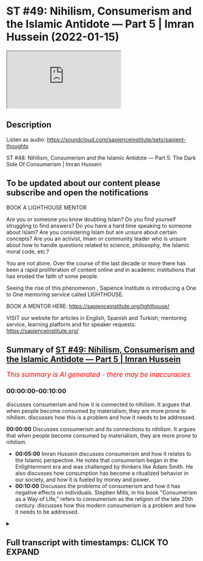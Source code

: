 # ST #49:  Nihilism, Consumerism and the Islamic Antidote — Part 5 | Imran Hussein (2022-01-15)

<iframe loading='lazy' allow='autoplay' src='https://www.youtube.com/embed/6uD33MoU2SI'></iframe>

## Description

Listen as audio: <https://soundcloud.com/sapienceinstitute/sets/sapient-thoughts>

ST #48:  Nihilism, Consumerism and the Islamic Antidote — Part 5: The Dark Side Of Consumerism | Imran Hussein

To be updated about our content please subscribe and open the notifications
----

BOOK A LIGHTHOUSE MENTOR

Are you or someone you know doubting Islam? Do you find yourself struggling to find answers?  Do you have a hard time speaking to someone about Islam?  Are you considering Islam but are unsure about certain concepts?  Are you an activist, Imam or community leader who is unsure about how to handle questions related to science, philosophy, the Islamic moral code, etc.?

You are not alone.  Over the course of the last decade or more there has been a rapid proliferation of content online and in academic institutions that has eroded the faith of some people.

Seeing the rise of  this phenomenon , Sapience Institute is introducing a One to One mentoring service called LIGHTHOUSE.

BOOK A MENTOR HERE: <https://sapienceinstitute.org/lighthouse/>

VISIT our website for articles in English, Spanish and Turkish; mentoring service, learning platform and for speaker requests: <https://sapienceinstitute.org/>

## Summary of [ST #49: Nihilism, Consumerism and the Islamic Antidote — Part 5 | Imran Hussein](https://www.youtube.com/watch?v=6uD33MoU2SI)

*<span style="color:red; font-size:125%">This summary is AI generated - there may be inaccuracies</span>. [](/)*

### <a onclick="modifyYTiframeseektime('0')">00:00:00-00:10:00</a>

 discusses consumerism and how it is connected to nihilism. It argues that when people become consumed by materialism, they are more prone to nihilism.  discusses how this is a problem and how it needs to be addressed.

**<a onclick="modifyYTiframeseektime('0')">00:00:00</a>** Discusses consumerism and its connections to nihilism. It argues that when people become consumed by materialism, they are more prone to nihilism.

* **<a onclick="modifyYTiframeseektime('300')">00:05:00</a>**  Imran Hussein discusses consumerism and how it relates to the Islamic perspective. He notes that consumerism began in the Enlightenment era and was challenged by thinkers like Adam Smith. He also discusses how consumption has become a ritualized behavior in our society, and how it is fueled by money and power.
* **<a onclick="modifyYTiframeseektime('600')">00:10:00</a>** Discusses the problems of consumerism and how it has negative effects on individuals. Stephen Mills, in his book "Consumerism as a Way of Life," refers to consumerism as the religion of the late 20th century.  discusses how this modern consumerism is a problem and how it needs to be addressed.

<details><summary><h2>Full transcript with timestamps: CLICK TO EXPAND</h2></summary>

<a onclick="modifyYTiframeseektime('12')">0:00:12</a> assalamu alaikum brothers and sisters  
<a onclick="modifyYTiframeseektime('13')">0:00:13</a> welcome back to the sapiens thoughts  
<a onclick="modifyYTiframeseektime('16')">0:00:16</a> video series in this episode we're going  
<a onclick="modifyYTiframeseektime('18')">0:00:18</a> to be looking at consumerism how it  
<a onclick="modifyYTiframeseektime('20')">0:00:20</a> links to nihilism and why it's such a  
<a onclick="modifyYTiframeseektime('22')">0:00:22</a> big problem now  
<a onclick="modifyYTiframeseektime('23')">0:00:23</a> let's go back  
<a onclick="modifyYTiframeseektime('25')">0:00:25</a> a moment to the whole idea of the  
<a onclick="modifyYTiframeseektime('27')">0:00:27</a> enlightenment philosophers and thinkers  
<a onclick="modifyYTiframeseektime('29')">0:00:29</a> the idea that our objective is worldly  
<a onclick="modifyYTiframeseektime('32')">0:00:32</a> progress we have to create paradise on  
<a onclick="modifyYTiframeseektime('34')">0:00:34</a> earth  
<a onclick="modifyYTiframeseektime('35')">0:00:35</a> now this idea  
<a onclick="modifyYTiframeseektime('37')">0:00:37</a> obviously you know  
<a onclick="modifyYTiframeseektime('39')">0:00:39</a> has to result in something for for us to  
<a onclick="modifyYTiframeseektime('42')">0:00:42</a> attain a paradise on earth you know we  
<a onclick="modifyYTiframeseektime('44')">0:00:44</a> saw how the consumerist  
<a onclick="modifyYTiframeseektime('47')">0:00:47</a> ideology the consumerism as a way of  
<a onclick="modifyYTiframeseektime('49')">0:00:49</a> life was necessary to implement because  
<a onclick="modifyYTiframeseektime('51')">0:00:51</a> this is  
<a onclick="modifyYTiframeseektime('52')">0:00:52</a> now the system which is going to lead  
<a onclick="modifyYTiframeseektime('55')">0:00:55</a> to  
<a onclick="modifyYTiframeseektime('55')">0:00:55</a> what they think is going to lead to  
<a onclick="modifyYTiframeseektime('57')">0:00:57</a> prosperity and is going to lead to this  
<a onclick="modifyYTiframeseektime('60')">0:01:00</a> this this idea of a utopia a worldly  
<a onclick="modifyYTiframeseektime('62')">0:01:02</a> utopia now  
<a onclick="modifyYTiframeseektime('64')">0:01:04</a> i think it's important to define what we  
<a onclick="modifyYTiframeseektime('66')">0:01:06</a> mean or the difference between  
<a onclick="modifyYTiframeseektime('68')">0:01:08</a> consumerism and materialism as a way of  
<a onclick="modifyYTiframeseektime('70')">0:01:10</a> life they're used interchangeably  
<a onclick="modifyYTiframeseektime('72')">0:01:12</a> sometimes but there is a slight  
<a onclick="modifyYTiframeseektime('73')">0:01:13</a> difference as noted by tim kasser in the  
<a onclick="modifyYTiframeseektime('75')">0:01:15</a> high price of materialism  
<a onclick="modifyYTiframeseektime('77')">0:01:17</a> the consumer materialism as a way of  
<a onclick="modifyYTiframeseektime('80')">0:01:20</a> life  
<a onclick="modifyYTiframeseektime('81')">0:01:21</a> is  
<a onclick="modifyYTiframeseektime('83')">0:01:23</a> a an idea which is that  
<a onclick="modifyYTiframeseektime('86')">0:01:26</a> we as human beings we find value  
<a onclick="modifyYTiframeseektime('89')">0:01:29</a> through our material possessions and our  
<a onclick="modifyYTiframeseektime('91')">0:01:31</a> acquisition of  
<a onclick="modifyYTiframeseektime('93')">0:01:33</a> the material goods  
<a onclick="modifyYTiframeseektime('95')">0:01:35</a> value is attached to this this is  
<a onclick="modifyYTiframeseektime('97')">0:01:37</a> materialism as a way of life consumerism  
<a onclick="modifyYTiframeseektime('99')">0:01:39</a> is now if you like us acting upon this  
<a onclick="modifyYTiframeseektime('102')">0:01:42</a> ideology or this way of looking at  
<a onclick="modifyYTiframeseektime('103')">0:01:43</a> things so we go out and we consume and  
<a onclick="modifyYTiframeseektime('105')">0:01:45</a> we believe consuming material goods and  
<a onclick="modifyYTiframeseektime('108')">0:01:48</a> more products and all of these things is  
<a onclick="modifyYTiframeseektime('110')">0:01:50</a> going to lead to well-being and  
<a onclick="modifyYTiframeseektime('111')">0:01:51</a> happiness and it's going to lead to us  
<a onclick="modifyYTiframeseektime('112')">0:01:52</a> finding value and meaning  
<a onclick="modifyYTiframeseektime('115')">0:01:55</a> now how does consumerism or materialism  
<a onclick="modifyYTiframeseektime('118')">0:01:58</a> as a way of life linked to nihilism well  
<a onclick="modifyYTiframeseektime('120')">0:02:00</a> i'm sure you guys can connect the dots  
<a onclick="modifyYTiframeseektime('122')">0:02:02</a> and if you want take a moment pause the  
<a onclick="modifyYTiframeseektime('123')">0:02:03</a> video and let me know your thoughts in  
<a onclick="modifyYTiframeseektime('125')">0:02:05</a> the comment section below what you guys  
<a onclick="modifyYTiframeseektime('126')">0:02:06</a> think the link is between nihilism and  
<a onclick="modifyYTiframeseektime('128')">0:02:08</a> consumerism  
<a onclick="modifyYTiframeseektime('130')">0:02:10</a> so if you've done that one of the links  
<a onclick="modifyYTiframeseektime('131')">0:02:11</a> i want to share with you here is and  
<a onclick="modifyYTiframeseektime('133')">0:02:13</a> it's a very  
<a onclick="modifyYTiframeseektime('134')">0:02:14</a> simple logical point and that is that  
<a onclick="modifyYTiframeseektime('135')">0:02:15</a> when one finds themselves one finds  
<a onclick="modifyYTiframeseektime('137')">0:02:17</a> themselves in a state of meaninglessness  
<a onclick="modifyYTiframeseektime('140')">0:02:20</a> they realize life has no meaning what am  
<a onclick="modifyYTiframeseektime('142')">0:02:22</a> i here for what is it all about and they  
<a onclick="modifyYTiframeseektime('143')">0:02:23</a> can't find answers  
<a onclick="modifyYTiframeseektime('145')">0:02:25</a> the first place humans are going to turn  
<a onclick="modifyYTiframeseektime('146')">0:02:26</a> to  
<a onclick="modifyYTiframeseektime('147')">0:02:27</a> is the material world  
<a onclick="modifyYTiframeseektime('149')">0:02:29</a> and  
<a onclick="modifyYTiframeseektime('150')">0:02:30</a> on top of that if  
<a onclick="modifyYTiframeseektime('152')">0:02:32</a> the consumerist ideology and mindset and  
<a onclick="modifyYTiframeseektime('155')">0:02:35</a> you know has been pushed to us and  
<a onclick="modifyYTiframeseektime('157')">0:02:37</a> promoted to us everywhere well then  
<a onclick="modifyYTiframeseektime('158')">0:02:38</a> naturally we're going to hearken towards  
<a onclick="modifyYTiframeseektime('160')">0:02:40</a> it if we because that propaganda is  
<a onclick="modifyYTiframeseektime('162')">0:02:42</a> there you know and it's been there for a  
<a onclick="modifyYTiframeseektime('164')">0:02:44</a> very long time that  
<a onclick="modifyYTiframeseektime('165')">0:02:45</a> buying this attaining this having this  
<a onclick="modifyYTiframeseektime('168')">0:02:48</a> is going to lead to happiness it's going  
<a onclick="modifyYTiframeseektime('170')">0:02:50</a> to lead to well-being although there's  
<a onclick="modifyYTiframeseektime('172')">0:02:52</a> no direct correlation as we'll see in a  
<a onclick="modifyYTiframeseektime('173')">0:02:53</a> moment but this is what's going to lead  
<a onclick="modifyYTiframeseektime('175')">0:02:55</a> to happiness this is what's going to  
<a onclick="modifyYTiframeseektime('177')">0:02:57</a> lead to prosperity when we're being  
<a onclick="modifyYTiframeseektime('179')">0:02:59</a> bombarded with these messages especially  
<a onclick="modifyYTiframeseektime('181')">0:03:01</a> a human being that can't find meaning in  
<a onclick="modifyYTiframeseektime('182')">0:03:02</a> their life it finds themselves in  
<a onclick="modifyYTiframeseektime('185')">0:03:05</a> nihilism well then naturally they're  
<a onclick="modifyYTiframeseektime('187')">0:03:07</a> going to incline towards this  
<a onclick="modifyYTiframeseektime('188')">0:03:08</a> and on a level superficially when human  
<a onclick="modifyYTiframeseektime('191')">0:03:11</a> beings acquire things and buy things  
<a onclick="modifyYTiframeseektime('193')">0:03:13</a> especially if there's this  
<a onclick="modifyYTiframeseektime('195')">0:03:15</a> things in fashion if this atmosphere has  
<a onclick="modifyYTiframeseektime('196')">0:03:16</a> been created you know of of products  
<a onclick="modifyYTiframeseektime('199')">0:03:19</a> that you know  
<a onclick="modifyYTiframeseektime('200')">0:03:20</a> have gained been given this sort of  
<a onclick="modifyYTiframeseektime('202')">0:03:22</a> ephemeral value which we believe that  
<a onclick="modifyYTiframeseektime('204')">0:03:24</a> they have value and people are buying it  
<a onclick="modifyYTiframeseektime('205')">0:03:25</a> and there's social consensus on this and  
<a onclick="modifyYTiframeseektime('207')">0:03:27</a> everyone's inclining towards these  
<a onclick="modifyYTiframeseektime('208')">0:03:28</a> products which somehow in some way gives  
<a onclick="modifyYTiframeseektime('211')">0:03:31</a> these products value uh you know that  
<a onclick="modifyYTiframeseektime('214')">0:03:34</a> when we buy these things and we feel  
<a onclick="modifyYTiframeseektime('215')">0:03:35</a> like we're a part of that group now that  
<a onclick="modifyYTiframeseektime('217')">0:03:37</a> elite group that has a particular  
<a onclick="modifyYTiframeseektime('218')">0:03:38</a> product or you know has acquired  
<a onclick="modifyYTiframeseektime('220')">0:03:40</a> something it's gonna lead to a temporary  
<a onclick="modifyYTiframeseektime('222')">0:03:42</a> sense of fulfillment and happiness but  
<a onclick="modifyYTiframeseektime('225')">0:03:45</a> that runs out very quickly  
<a onclick="modifyYTiframeseektime('227')">0:03:47</a> because it's very ephemeral in nature  
<a onclick="modifyYTiframeseektime('228')">0:03:48</a> this type of happiness you buy something  
<a onclick="modifyYTiframeseektime('231')">0:03:51</a> you probably you probably experienced  
<a onclick="modifyYTiframeseektime('232')">0:03:52</a> this yourself you know we buy a product  
<a onclick="modifyYTiframeseektime('234')">0:03:54</a> we are aspiring to buy something we  
<a onclick="modifyYTiframeseektime('236')">0:03:56</a> spend months maybe years saving for that  
<a onclick="modifyYTiframeseektime('238')">0:03:58</a> thing we buy that thing we enjoy it for  
<a onclick="modifyYTiframeseektime('241')">0:04:01</a> a few weeks  
<a onclick="modifyYTiframeseektime('242')">0:04:02</a> a few days and then after that it's just  
<a onclick="modifyYTiframeseektime('245')">0:04:05</a> another product it's just another thing  
<a onclick="modifyYTiframeseektime('247')">0:04:07</a> that we we're just not finding that  
<a onclick="modifyYTiframeseektime('248')">0:04:08</a> satisfaction in it anymore that  
<a onclick="modifyYTiframeseektime('250')">0:04:10</a> happiness  
<a onclick="modifyYTiframeseektime('251')">0:04:11</a> we may live through others now we may  
<a onclick="modifyYTiframeseektime('253')">0:04:13</a> get other people to come and enjoy the  
<a onclick="modifyYTiframeseektime('254')">0:04:14</a> thing that we have so when they enjoy it  
<a onclick="modifyYTiframeseektime('256')">0:04:16</a> for the first time we live vicariously  
<a onclick="modifyYTiframeseektime('257')">0:04:17</a> through them now and they experience  
<a onclick="modifyYTiframeseektime('258')">0:04:18</a> this  
<a onclick="modifyYTiframeseektime('259')">0:04:19</a> or we may aspire to buy something else  
<a onclick="modifyYTiframeseektime('261')">0:04:21</a> now and we go and search for another you  
<a onclick="modifyYTiframeseektime('264')">0:04:24</a> know thing that we think is going to  
<a onclick="modifyYTiframeseektime('266')">0:04:26</a> bring happiness to us but it doesn't  
<a onclick="modifyYTiframeseektime('268')">0:04:28</a> so  
<a onclick="modifyYTiframeseektime('269')">0:04:29</a> nihilism and consumerism there is that  
<a onclick="modifyYTiframeseektime('271')">0:04:31</a> one link there and and the consumer  
<a onclick="modifyYTiframeseektime('273')">0:04:33</a> mindset if you are someone that has  
<a onclick="modifyYTiframeseektime('275')">0:04:35</a> taken materialism as a way of life  
<a onclick="modifyYTiframeseektime('277')">0:04:37</a> well then you're more prone to fall into  
<a onclick="modifyYTiframeseektime('280')">0:04:40</a> types of nihilism because all you're  
<a onclick="modifyYTiframeseektime('281')">0:04:41</a> focusing on is the material ephemeral  
<a onclick="modifyYTiframeseektime('284')">0:04:44</a> world which at bottom is meaningless  
<a onclick="modifyYTiframeseektime('286')">0:04:46</a> it's not going to give you value you  
<a onclick="modifyYTiframeseektime('288')">0:04:48</a> know it's not going to it's not going to  
<a onclick="modifyYTiframeseektime('290')">0:04:50</a> define you in any substantial way so  
<a onclick="modifyYTiframeseektime('292')">0:04:52</a> it's going to open you up to nihilism  
<a onclick="modifyYTiframeseektime('294')">0:04:54</a> you know so it swings the door swings  
<a onclick="modifyYTiframeseektime('296')">0:04:56</a> both ways  
<a onclick="modifyYTiframeseektime('299')">0:04:59</a> that being said what are the origins of  
<a onclick="modifyYTiframeseektime('301')">0:05:01</a> consumerism what was very interesting is  
<a onclick="modifyYTiframeseektime('303')">0:05:03</a> that  
<a onclick="modifyYTiframeseektime('304')">0:05:04</a> the origins of consumerism can be traced  
<a onclick="modifyYTiframeseektime('306')">0:05:06</a> back to also the time of the  
<a onclick="modifyYTiframeseektime('307')">0:05:07</a> enlightenment in 1732 for example  
<a onclick="modifyYTiframeseektime('311')">0:05:11</a> an author a physician i believe named  
<a onclick="modifyYTiframeseektime('313')">0:05:13</a> bernard mandeville he wrote a book  
<a onclick="modifyYTiframeseektime('314')">0:05:14</a> called the fable of the bees and this  
<a onclick="modifyYTiframeseektime('316')">0:05:16</a> was a very interesting tract what he  
<a onclick="modifyYTiframeseektime('318')">0:05:18</a> essentially  
<a onclick="modifyYTiframeseektime('320')">0:05:20</a> tried to do  
<a onclick="modifyYTiframeseektime('321')">0:05:21</a> was redefine  
<a onclick="modifyYTiframeseektime('324')">0:05:24</a> virtue  
<a onclick="modifyYTiframeseektime('325')">0:05:25</a> in his book  
<a onclick="modifyYTiframeseektime('326')">0:05:26</a> which at the time was understood you  
<a onclick="modifyYTiframeseektime('328')">0:05:28</a> know as someone virtues was someone that  
<a onclick="modifyYTiframeseektime('330')">0:05:30</a> was godly someone that was you know  
<a onclick="modifyYTiframeseektime('332')">0:05:32</a> lived a very simple life you know that  
<a onclick="modifyYTiframeseektime('335')">0:05:35</a> wasn't  
<a onclick="modifyYTiframeseektime('336')">0:05:36</a> engaged in vanity or you know buying all  
<a onclick="modifyYTiframeseektime('338')">0:05:38</a> of these things or someone that was  
<a onclick="modifyYTiframeseektime('340')">0:05:40</a> you would call a minimalist someone that  
<a onclick="modifyYTiframeseektime('342')">0:05:42</a> was focused on god in the spiritual life  
<a onclick="modifyYTiframeseektime('344')">0:05:44</a> as opposed to material life and what  
<a onclick="modifyYTiframeseektime('346')">0:05:46</a> mandeville tried to do was was turn this  
<a onclick="modifyYTiframeseektime('348')">0:05:48</a> around and suggest no  
<a onclick="modifyYTiframeseektime('350')">0:05:50</a> virtue  
<a onclick="modifyYTiframeseektime('351')">0:05:51</a> a virtuous person is someone who really  
<a onclick="modifyYTiframeseektime('354')">0:05:54</a> engages their desires and goes and  
<a onclick="modifyYTiframeseektime('357')">0:05:57</a> fulfills their material desires goes  
<a onclick="modifyYTiframeseektime('359')">0:05:59</a> engages in consumerism why his reasoning  
<a onclick="modifyYTiframeseektime('362')">0:06:02</a> was because the more you buy  
<a onclick="modifyYTiframeseektime('364')">0:06:04</a> you know you are facilitating for the  
<a onclick="modifyYTiframeseektime('366')">0:06:06</a> economy to increase and as the economy  
<a onclick="modifyYTiframeseektime('369')">0:06:09</a> increases in the long term you are now  
<a onclick="modifyYTiframeseektime('372')">0:06:12</a> bringing more money into the country  
<a onclick="modifyYTiframeseektime('373')">0:06:13</a> which leads to a safer country uh leads  
<a onclick="modifyYTiframeseektime('376')">0:06:16</a> to a more prosperous country and then  
<a onclick="modifyYTiframeseektime('378')">0:06:18</a> there's there's excess money to put into  
<a onclick="modifyYTiframeseektime('380')">0:06:20</a> you know  
<a onclick="modifyYTiframeseektime('381')">0:06:21</a> social projects you know increa you know  
<a onclick="modifyYTiframeseektime('383')">0:06:23</a> injecting money into hospitals and and  
<a onclick="modifyYTiframeseektime('385')">0:06:25</a> care and all of these types of things so  
<a onclick="modifyYTiframeseektime('387')">0:06:27</a> it was a very interesting idea  
<a onclick="modifyYTiframeseektime('390')">0:06:30</a> um which  
<a onclick="modifyYTiframeseektime('392')">0:06:32</a> was challenged by many philosophers and  
<a onclick="modifyYTiframeseektime('394')">0:06:34</a> some other thinkers like adam smith uh  
<a onclick="modifyYTiframeseektime('396')">0:06:36</a> in in the wealth of nations although he  
<a onclick="modifyYTiframeseektime('398')">0:06:38</a> didn't disagree with mandeville's  
<a onclick="modifyYTiframeseektime('400')">0:06:40</a> overall conclusion  
<a onclick="modifyYTiframeseektime('402')">0:06:42</a> uh  
<a onclick="modifyYTiframeseektime('404')">0:06:44</a> or reasoning what he did disagree with  
<a onclick="modifyYTiframeseektime('406')">0:06:46</a> was  
<a onclick="modifyYTiframeseektime('408')">0:06:48</a> specifically on consumption what should  
<a onclick="modifyYTiframeseektime('409')">0:06:49</a> be consumed to lead to this ultimate  
<a onclick="modifyYTiframeseektime('412')">0:06:52</a> goal what is it that we should be  
<a onclick="modifyYTiframeseektime('413')">0:06:53</a> consuming because according to mandible  
<a onclick="modifyYTiframeseektime('414')">0:06:54</a> it was just  
<a onclick="modifyYTiframeseektime('415')">0:06:55</a> it's just ridiculous  
<a onclick="modifyYTiframeseektime('417')">0:06:57</a> silly pointless things basically like  
<a onclick="modifyYTiframeseektime('419')">0:06:59</a> mirrors hats  
<a onclick="modifyYTiframeseektime('421')">0:07:01</a> certain items of clothing and you know  
<a onclick="modifyYTiframeseektime('423')">0:07:03</a> pottery certain you know brand names and  
<a onclick="modifyYTiframeseektime('426')">0:07:06</a> all these types of things he just wanted  
<a onclick="modifyYTiframeseektime('427')">0:07:07</a> you to buy whatever you know and and  
<a onclick="modifyYTiframeseektime('429')">0:07:09</a> fulfill your desires go and continuously  
<a onclick="modifyYTiframeseektime('430')">0:07:10</a> buy and just  
<a onclick="modifyYTiframeseektime('432')">0:07:12</a> gain as much as you can because at the  
<a onclick="modifyYTiframeseektime('433')">0:07:13</a> end of the day it's good because it  
<a onclick="modifyYTiframeseektime('435')">0:07:15</a> increases the economy it brings more  
<a onclick="modifyYTiframeseektime('436')">0:07:16</a> money in which will lead to good overall  
<a onclick="modifyYTiframeseektime('438')">0:07:18</a> uh but uh adam smith  
<a onclick="modifyYTiframeseektime('441')">0:07:21</a> tried to refine this and he said well  
<a onclick="modifyYTiframeseektime('443')">0:07:23</a> and he proposed well we should be  
<a onclick="modifyYTiframeseektime('444')">0:07:24</a> thinking of  
<a onclick="modifyYTiframeseektime('445')">0:07:25</a> you know let's make the things that we  
<a onclick="modifyYTiframeseektime('446')">0:07:26</a> consume more substantial and worthwhile  
<a onclick="modifyYTiframeseektime('449')">0:07:29</a> and meaningful and he proposed things  
<a onclick="modifyYTiframeseektime('451')">0:07:31</a> like education and the education system  
<a onclick="modifyYTiframeseektime('453')">0:07:33</a> and so on and so forth so it's a very  
<a onclick="modifyYTiframeseektime('454')">0:07:34</a> interesting discussion that was taking  
<a onclick="modifyYTiframeseektime('456')">0:07:36</a> place uh between these guys  
<a onclick="modifyYTiframeseektime('458')">0:07:38</a> interestingly during the same period  
<a onclick="modifyYTiframeseektime('461')">0:07:41</a> the enlightenment was taking place you  
<a onclick="modifyYTiframeseektime('462')">0:07:42</a> could say it was a part of the whole  
<a onclick="modifyYTiframeseektime('463')">0:07:43</a> process  
<a onclick="modifyYTiframeseektime('465')">0:07:45</a> but the idea is  
<a onclick="modifyYTiframeseektime('466')">0:07:46</a> consumerism especially today this  
<a onclick="modifyYTiframeseektime('468')">0:07:48</a> unhealthy type of consumer society that  
<a onclick="modifyYTiframeseektime('470')">0:07:50</a> we're a part of today  
<a onclick="modifyYTiframeseektime('472')">0:07:52</a> is directly linked to  
<a onclick="modifyYTiframeseektime('474')">0:07:54</a> the conception of the idea of creating a  
<a onclick="modifyYTiframeseektime('477')">0:07:57</a> paradise a worldly utopia you know  
<a onclick="modifyYTiframeseektime('480')">0:08:00</a> and at the same time what we've been  
<a onclick="modifyYTiframeseektime('482')">0:08:02</a> told is that this is what's going to  
<a onclick="modifyYTiframeseektime('484')">0:08:04</a> lead to happiness  
<a onclick="modifyYTiframeseektime('487')">0:08:07</a> well-being you know this is the idea  
<a onclick="modifyYTiframeseektime('488')">0:08:08</a> that's been pushed which is not the case  
<a onclick="modifyYTiframeseektime('491')">0:08:11</a> so the end of the day it's not about  
<a onclick="modifyYTiframeseektime('493')">0:08:13</a> individual well-being  
<a onclick="modifyYTiframeseektime('494')">0:08:14</a> although that's what's suggested and  
<a onclick="modifyYTiframeseektime('496')">0:08:16</a> that's what we learn it's about  
<a onclick="modifyYTiframeseektime('498')">0:08:18</a> money at the end of the day it's all  
<a onclick="modifyYTiframeseektime('500')">0:08:20</a> about money power and control at the end  
<a onclick="modifyYTiframeseektime('502')">0:08:22</a> of the day so there's a very interesting  
<a onclick="modifyYTiframeseektime('504')">0:08:24</a> quote here which i think summarizes this  
<a onclick="modifyYTiframeseektime('506')">0:08:26</a> whole consumerist system that we're a  
<a onclick="modifyYTiframeseektime('508')">0:08:28</a> part of  
<a onclick="modifyYTiframeseektime('509')">0:08:29</a> it's by lawrence shemsey in in his book  
<a onclick="modifyYTiframeseektime('511')">0:08:31</a> the hunger for more he states  
<a onclick="modifyYTiframeseektime('513')">0:08:33</a> consumption without excuses and without  
<a onclick="modifyYTiframeseektime('515')">0:08:35</a> the need of justification the beauty  
<a onclick="modifyYTiframeseektime('517')">0:08:37</a> part was that it finessed the irksome  
<a onclick="modifyYTiframeseektime('520')">0:08:40</a> question of values and of purpose during  
<a onclick="modifyYTiframeseektime('522')">0:08:42</a> the past decade many people came to  
<a onclick="modifyYTiframeseektime('525')">0:08:45</a> believe there didn't have to be a  
<a onclick="modifyYTiframeseektime('526')">0:08:46</a> purpose the mechanism didn't require it  
<a onclick="modifyYTiframeseektime('529')">0:08:49</a> consumption kept the workers working  
<a onclick="modifyYTiframeseektime('531')">0:08:51</a> which kept the paychecks coming which  
<a onclick="modifyYTiframeseektime('533')">0:08:53</a> kept the people spending which kept the  
<a onclick="modifyYTiframeseektime('535')">0:08:55</a> investors investing which meant there  
<a onclick="modifyYTiframeseektime('538')">0:08:58</a> was more to consume the system properly  
<a onclick="modifyYTiframeseektime('540')">0:09:00</a> understood was independent of values and  
<a onclick="modifyYTiframeseektime('543')">0:09:03</a> needed no philosophy to prop it up it  
<a onclick="modifyYTiframeseektime('545')">0:09:05</a> was a perfect circle complete in itself  
<a onclick="modifyYTiframeseektime('549')">0:09:09</a> and empty in the middle  
<a onclick="modifyYTiframeseektime('551')">0:09:11</a> very profound quote which i think  
<a onclick="modifyYTiframeseektime('552')">0:09:12</a> summarizes everything and by the way  
<a onclick="modifyYTiframeseektime('554')">0:09:14</a> you know this the people that were sort  
<a onclick="modifyYTiframeseektime('556')">0:09:16</a> of running or promoting this consumerist  
<a onclick="modifyYTiframeseektime('560')">0:09:20</a> ideology over the past several decades  
<a onclick="modifyYTiframeseektime('562')">0:09:22</a> century or so  
<a onclick="modifyYTiframeseektime('565')">0:09:25</a> again you can when you read what they  
<a onclick="modifyYTiframeseektime('566')">0:09:26</a> had to say you can start to pick up and  
<a onclick="modifyYTiframeseektime('568')">0:09:28</a> tell that human well-being was not  
<a onclick="modifyYTiframeseektime('571')">0:09:31</a> in this at the center of all of this it  
<a onclick="modifyYTiframeseektime('573')">0:09:33</a> wasn't about the individual for example  
<a onclick="modifyYTiframeseektime('575')">0:09:35</a> there's a quote here by victor level a  
<a onclick="modifyYTiframeseektime('578')">0:09:38</a> retail analyst from the 50s 1950s he  
<a onclick="modifyYTiframeseektime('580')">0:09:40</a> stated our enormously productive economy  
<a onclick="modifyYTiframeseektime('583')">0:09:43</a> demands that we make consumption our way  
<a onclick="modifyYTiframeseektime('586')">0:09:46</a> of life that we convert the buying and  
<a onclick="modifyYTiframeseektime('589')">0:09:49</a> the use of goods into rituals that we  
<a onclick="modifyYTiframeseektime('591')">0:09:51</a> seek our spiritual satisfaction our ego  
<a onclick="modifyYTiframeseektime('594')">0:09:54</a> satisfaction  
<a onclick="modifyYTiframeseektime('596')">0:09:56</a> in consumption we need things consumed  
<a onclick="modifyYTiframeseektime('599')">0:09:59</a> burned up replaced and discarded at an  
<a onclick="modifyYTiframeseektime('602')">0:10:02</a> ever accelerating rate  
<a onclick="modifyYTiframeseektime('604')">0:10:04</a> i mean you can see how shocking this is  
<a onclick="modifyYTiframeseektime('606')">0:10:06</a> right and what's really interesting just  
<a onclick="modifyYTiframeseektime('609')">0:10:09</a> as a side point  
<a onclick="modifyYTiframeseektime('611')">0:10:11</a> products are designed to break down it's  
<a onclick="modifyYTiframeseektime('613')">0:10:13</a> a part of the system so that we go and  
<a onclick="modifyYTiframeseektime('615')">0:10:15</a> buy more  
<a onclick="modifyYTiframeseektime('616')">0:10:16</a> there's cool it's referred to as  
<a onclick="modifyYTiframeseektime('618')">0:10:18</a> perceived and planned obsolescence or  
<a onclick="modifyYTiframeseektime('620')">0:10:20</a> some referred to as a psychological type  
<a onclick="modifyYTiframeseektime('621')">0:10:21</a> of obsolescence where products are  
<a onclick="modifyYTiframeseektime('623')">0:10:23</a> designed to have a certain shelf life  
<a onclick="modifyYTiframeseektime('626')">0:10:26</a> although they could be designed to last  
<a onclick="modifyYTiframeseektime('628')">0:10:28</a> much longer but they're designed to  
<a onclick="modifyYTiframeseektime('630')">0:10:30</a> break down so that the consumer goes and  
<a onclick="modifyYTiframeseektime('632')">0:10:32</a> buys another product take phones for  
<a onclick="modifyYTiframeseektime('634')">0:10:34</a> example you know  
<a onclick="modifyYTiframeseektime('635')">0:10:35</a> most phone companies these days come out  
<a onclick="modifyYTiframeseektime('637')">0:10:37</a> with a new phone every year what's wrong  
<a onclick="modifyYTiframeseektime('639')">0:10:39</a> with the old phone it's fine it's  
<a onclick="modifyYTiframeseektime('640')">0:10:40</a> working  
<a onclick="modifyYTiframeseektime('641')">0:10:41</a> but it's interesting because some  
<a onclick="modifyYTiframeseektime('642')">0:10:42</a> companies deliberately update software's  
<a onclick="modifyYTiframeseektime('645')">0:10:45</a> of the phone in a way that the phone  
<a onclick="modifyYTiframeseektime('647')">0:10:47</a> slows down starts to slow down at the  
<a onclick="modifyYTiframeseektime('649')">0:10:49</a> same time  
<a onclick="modifyYTiframeseektime('650')">0:10:50</a> they create this hype this propaganda  
<a onclick="modifyYTiframeseektime('652')">0:10:52</a> you know this need for this new upgrade  
<a onclick="modifyYTiframeseektime('655')">0:10:55</a> the next version  
<a onclick="modifyYTiframeseektime('656')">0:10:56</a> and we just we just buy it to this  
<a onclick="modifyYTiframeseektime('658')">0:10:58</a> advertising and we go and buy every year  
<a onclick="modifyYTiframeseektime('660')">0:11:00</a> and it becomes a social thing as well  
<a onclick="modifyYTiframeseektime('662')">0:11:02</a> where you become a part of this type of  
<a onclick="modifyYTiframeseektime('664')">0:11:04</a> elite group where you know everyone you  
<a onclick="modifyYTiframeseektime('666')">0:11:06</a> know in this group has the next phone  
<a onclick="modifyYTiframeseektime('668')">0:11:08</a> this year's phone i need to get it as  
<a onclick="modifyYTiframeseektime('670')">0:11:10</a> well to be a part of this group so it's  
<a onclick="modifyYTiframeseektime('672')">0:11:12</a> it's it's almost uh if you like you can  
<a onclick="modifyYTiframeseektime('675')">0:11:15</a> see it as psychological  
<a onclick="modifyYTiframeseektime('677')">0:11:17</a> warfare to a degree where they're trying  
<a onclick="modifyYTiframeseektime('680')">0:11:20</a> to create you're trying to create this  
<a onclick="modifyYTiframeseektime('682')">0:11:22</a> consumer because at the end of the day  
<a onclick="modifyYTiframeseektime('684')">0:11:24</a> it helps facilitate the system no it  
<a onclick="modifyYTiframeseektime('686')">0:11:26</a> doesn't lead to the well-being of the  
<a onclick="modifyYTiframeseektime('688')">0:11:28</a> individual  
<a onclick="modifyYTiframeseektime('689')">0:11:29</a> and and it's been achieved i mean we are  
<a onclick="modifyYTiframeseektime('691')">0:11:31</a> a part of a relentless consumer society  
<a onclick="modifyYTiframeseektime('694')">0:11:34</a> today  
<a onclick="modifyYTiframeseektime('695')">0:11:35</a> for example stephen mills  
<a onclick="modifyYTiframeseektime('698')">0:11:38</a> in consumerism as a way of life in his  
<a onclick="modifyYTiframeseektime('699')">0:11:39</a> publication he states consumerism is  
<a onclick="modifyYTiframeseektime('701')">0:11:41</a> ubiquitous and ephemeral it is arguably  
<a onclick="modifyYTiframeseektime('704')">0:11:44</a> the religion of the late 20th century  
<a onclick="modifyYTiframeseektime('707')">0:11:47</a> now this is  
<a onclick="modifyYTiframeseektime('709')">0:11:49</a> very very interesting that he refers to  
<a onclick="modifyYTiframeseektime('711')">0:11:51</a> it as the religion of the late 20th  
<a onclick="modifyYTiframeseektime('713')">0:11:53</a> century you know  
<a onclick="modifyYTiframeseektime('715')">0:11:55</a> that highlights that it's it's rampant  
<a onclick="modifyYTiframeseektime('717')">0:11:57</a> and it's widespread you know it's not  
<a onclick="modifyYTiframeseektime('719')">0:11:59</a> something that's been practiced by a  
<a onclick="modifyYTiframeseektime('721')">0:12:01</a> small group of people  
<a onclick="modifyYTiframeseektime('723')">0:12:03</a> now  
<a onclick="modifyYTiframeseektime('724')">0:12:04</a> hopefully this will give us a bit more  
<a onclick="modifyYTiframeseektime('725')">0:12:05</a> of an insight into the history of  
<a onclick="modifyYTiframeseektime('727')">0:12:07</a> consumerism and what it really is  
<a onclick="modifyYTiframeseektime('731')">0:12:11</a> in the next episode what we're going to  
<a onclick="modifyYTiframeseektime('732')">0:12:12</a> do is we're going to start looking into  
<a onclick="modifyYTiframeseektime('733')">0:12:13</a> the problems of consumerism why is it  
<a onclick="modifyYTiframeseektime('736')">0:12:16</a> really a bad thing you know fine we're  
<a onclick="modifyYTiframeseektime('738')">0:12:18</a> consumerists we live in a consumerist  
<a onclick="modifyYTiframeseektime('739')">0:12:19</a> society we buy things  
<a onclick="modifyYTiframeseektime('742')">0:12:22</a> okay fine there may not be a direct  
<a onclick="modifyYTiframeseektime('743')">0:12:23</a> correlation between well-being and  
<a onclick="modifyYTiframeseektime('746')">0:12:26</a> um you know consumerism but why is it  
<a onclick="modifyYTiframeseektime('748')">0:12:28</a> really a big problem and that's what  
<a onclick="modifyYTiframeseektime('750')">0:12:30</a> we're going to explore in the next  
<a onclick="modifyYTiframeseektime('751')">0:12:31</a> episode until then let me know your  
<a onclick="modifyYTiframeseektime('752')">0:12:32</a> thoughts in the comments section below  
<a onclick="modifyYTiframeseektime('754')">0:12:34</a> why do you think this modern consumerism  
<a onclick="modifyYTiframeseektime('755')">0:12:35</a> is a problem let me know your thoughts  
<a onclick="modifyYTiframeseektime('757')">0:12:37</a> until next time salaam alaikum  
</details>
